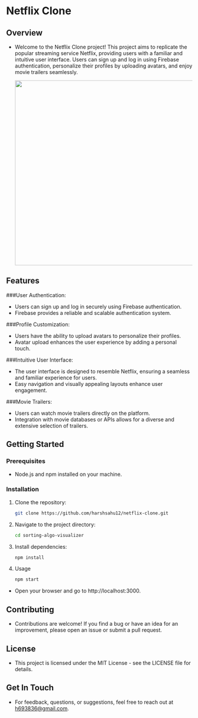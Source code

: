 ﻿# Netflix Clone

## Overview

 - Welcome to the Netflix Clone project! This project aims to replicate the popular streaming service Netflix, providing users with a familiar and intuitive user interface. Users can sign up and log in using 
   Firebase authentication, personalize their profiles by uploading avatars, and enjoy movie trailers seamlessly. 

    <img src="https://github.com/harshsahu12/netflix-clone/assets/129574323/f4dad26c-9401-400f-aac9-ea81fc932add" width="500" />

## Features

###User Authentication:
   - Users can sign up and log in securely using Firebase authentication.
   - Firebase provides a reliable and scalable authentication system.

###Profile Customization:
   - Users have the ability to upload avatars to personalize their profiles.
   - Avatar upload enhances the user experience by adding a personal touch.
     
###Intuitive User Interface:
   - The user interface is designed to resemble Netflix, ensuring a seamless and familiar experience for users.
   - Easy navigation and visually appealing layouts enhance user engagement.

###Movie Trailers:
   - Users can watch movie trailers directly on the platform.
   - Integration with movie databases or APIs allows for a diverse and extensive selection of trailers.

## Getting Started

### Prerequisites

- Node.js and npm installed on your machine.

### Installation

1. Clone the repository:

   ```bash
   git clone https://github.com/harshsahu12/netflix-clone.git
   
2. Navigate to the project directory:
   ```bash
   cd sorting-algo-visualizer
   
4. Install dependencies:
   ```bash
   npm install

4. Usage
   ```bash
   npm start
  - Open your browser and go to http://localhost:3000.

## Contributing

   - Contributions are welcome! If you find a bug or have an idea for an improvement, please open an issue or submit a pull request.

## License

   - This project is licensed under the MIT License - see the LICENSE file for details.

## Get In Touch

   - For feedback, questions, or suggestions, feel free to reach out at h693836@gmail.com.
